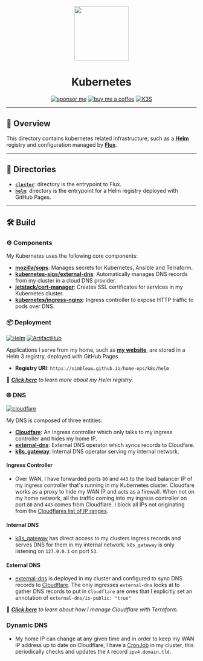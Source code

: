 <div align="center">

<img src="https://simpleicons.org/icons/kubernetes.svg" align="center" width="144px" height="144px"/>

# Kubernetes
[![sponsor me](https://img.shields.io/badge/sponsor-30363D?style=for-the-badge&logo=GitHub-Sponsors&logoColor=#white)](https://github.com/sponsors/simbleau)
[![buy me a coffee](https://img.shields.io/badge/Buy_Me_A_Coffee-FFDD00?style=for-the-badge&logo=buy-me-a-coffee&logoColor=black)](https://buymeacoffee.com/simbleau)
[![K3S](https://img.shields.io/badge/k3s-v1.23-brightgreen?style=for-the-badge&logo=kubernetes&logoColor=white)](https://k3s.io/)

</div>

---

## 📖 Overview
This directory contains kubernetes related infrastructure, such as a [__Helm__](https://helm.sh) registry and configuration managed by [__Flux__](https://fluxcd.io/).

---

## 📁 Directories
- [__`cluster`__](./cluster/): directory is the entrypoint to Flux.
- [__`helm`__](./helm/): directory is the entrypoint for a Helm registry deployed with GitHub Pages.

---

## 🛠️ Build
### ⚙️ Components
My Kubernetes uses the following core components:

- [__mozilla/sops__](https://toolkit.fluxcd.io/guides/mozilla-sops/): Manages secrets for Kubernetes, Ansible and Terraform.
- [__kubernetes-sigs/external-dns__](https://github.com/kubernetes-sigs/external-dns): Automatically manages DNS records from my cluster in a cloud DNS provider.
- [__jetstack/cert-manager__](https://cert-manager.io/docs/): Creates SSL certificates for services in my Kubernetes cluster.
- [__kubernetes/ingress-nginx__](https://github.com/kubernetes/ingress-nginx/): Ingress controller to expose HTTP traffic to pods over DNS.

### 📦 Deployment
[![Helm](https://img.shields.io/badge/Helm%203-0f1689?style=for-the-badge&logo=helm&logoColor=white)](https://helm.sh)
[![ArtifactHub](https://img.shields.io/endpoint?url=https://artifacthub.io/badge/repository/simbleau&style=for-the-badge)](https://artifacthub.io/packages/search?user=simbleau)

Applications I serve from my home, such as [__my website__](https://spencer.imbleau.com), are stored in a Helm 3 registry, deployed with GitHub Pages.

- **Registry URI**: `https://simbleau.github.io/home-ops/k8s/helm`

📕 _[__Click here__](./helm/) to learn more about my Helm registry._

### 🌐 DNS
[![cloudfare](https://img.shields.io/badge/Cloudflare-Enabled-F38020?style=for-the-badge&logo=Cloudflare&logoColor=white)](https://uptimerobot.com)

My DNS is composed of three entities:
- [__Cloudfare__](https://cloudfare.com): An Ingress controller which only talks to my ingress controller and hides my home IP.
- [__external-dns__](https://github.com/kubernetes-sigs/external-dns): External DNS operator which syncs records to Cloudfare.
- [__k8s_gateway__](https://github.com/ori-edge/k8s_gateway): Internal DNS operator serving my internal network.

#### Ingress Controller
- Over WAN, I have forwarded ports `80` and `443` to the load balancer IP of my ingress controller that's running in my Kubernetes cluster. Cloudfare works as a proxy to hide my WAN IP and acts as a firewall. When not on my home network, all the traffic coming into my ingress controller on port `80` and `443` comes from Cloudflare. I block all IPs not originating from the [Cloudflares list of IP ranges](https://www.cloudflare.com/ips/).

#### Internal DNS
- [k8s_gateway](https://github.com/ori-edge/k8s_gateway) has direct access to my clusters ingress records and serves DNS for them in my internal network. `k8s_gateway` is only listening on `127.0.0.1` on port `53`.

#### External DNS
- [external-dns](https://github.com/kubernetes-sigs/external-dns) is deployed in my cluster and configured to sync DNS records to [Cloudflare](https://www.cloudflare.com/). The only ingresses `external-dns` looks at to gather DNS records to put in `Cloudflare` are ones that I explicitly set an annotation of `external-dns/is-public: "true"`

📕 _[__Click here__](./terraform/) to learn about how I manage Cloudflare with Terraform._

### Dynamic DNS
- My home IP can change at any given time and in order to keep my WAN IP address up to date on Cloudflare, I have a [CronJob](./cluster/apps/networking/cloudflare-ddns) in my cluster, this periodically checks and updates the `A` record `ipv4.domain.tld`.